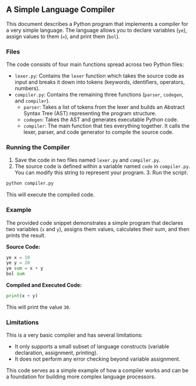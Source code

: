 ##  **A Simple Language Compiler**

This document describes a Python program that implements a compiler for a very simple language. The language allows you to declare variables (`ye`), assign values to them (`=`), and print them (`bol`).

###  **Files**

The code consists of four main functions spread across two Python files:

* `lexer.py`: Contains the `lexer` function which takes the source code as input and breaks it down into tokens (keywords, identifiers, operators, numbers).
* `compiler.py`: Contains the remaining three functions (`parser`, `codegen`, and `compiler`).
    * `parser`: Takes a list of tokens from the lexer and builds an Abstract Syntax Tree (AST) representing the program structure.
    * `codegen`: Takes the AST and generates executable Python code.
    * `compiler`: The main function that ties everything together. It calls the lexer, parser, and code generator to compile the source code.

###  **Running the Compiler**

1. Save the code in two files named `lexer.py` and `compiler.py`.
2. The source code is defined within a variable named `code` in `compiler.py`. You can modify this string to represent your program. 3. Run the script:

```bash
python compiler.py
```

This will execute the compiled code.

###  **Example**

The provided code snippet demonstrates a simple program that declares two variables (`x` and `y`), assigns them values, calculates their sum, and then prints the result.

**Source Code:**

```python
ye x = 10
ye y = 20
ye sum = x + y
bol sum
```

**Compiled and Executed Code:**

```python
print(x + y)
```

This will print the value `30`.

###  **Limitations**

This is a very basic compiler and has several limitations:

* It only supports a small subset of language constructs (variable declaration, assignment, printing).
* It does not perform any error checking beyond variable assignment.

This code serves as a simple example of how a compiler works and can be a foundation for building more complex language processors.
